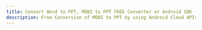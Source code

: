 ---title: Convert Word to PPT, MOBI to PPT FREE Converter or Android SDKdescription: Free Conversion of MOBI to PPT by using Android Cloud APIs & SDKs. Also Create, Edit & Render Microsoft Word & OpenOffice documents in the Cloud.---
